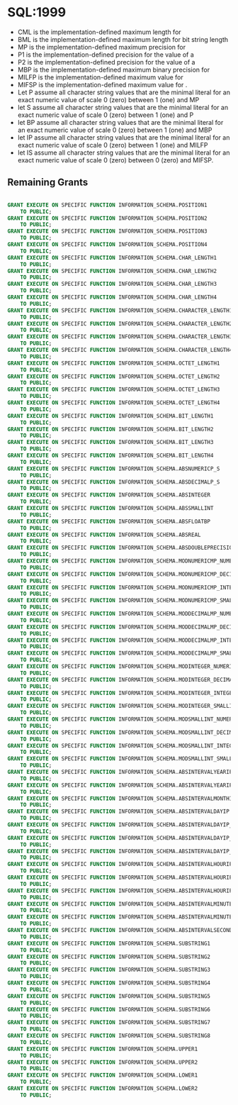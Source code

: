 # SQL:1999

- CML is the implementation-defined maximum length for <character string type>
- BML is the implementation-defined maximum length for bit string length
- MP is the implementation-defined maximum precision for <exact numeric type>
- P1 is the implementation-defined precision for the value of a <position expression>
- P2 is the implementation-defined precision for the value of a <length expression>
- MBP is the implementation-defined maximum binary precision for <approximate numeric type>
- MILFP is the implementation-defined maximum value for <interval leading field precision>
- MIFSP is the implementation-defined maximum value for <interval fractional seconds precision>.
- Let P assume all character string values that are the minimal literal for an exact numeric value of scale 0 (zero) between 1 (one) and MP
- let S assume all character string values that are the minimal literal for an exact numeric value of scale 0 (zero) between 1 (one) and P
- let BP assume all character string values that are the minimal literal for an exact numeric value of scale 0 (zero) between 1 (one) and MBP
- let IP assume all character string values that are the minimal literal for an exact numeric value of scale 0 (zero) between 1 (one) and MILFP
- let IS assume all character string values that are the minimal literal for an exact numeric value of scale 0 (zero) between 0 (zero) and MIFSP.

## Remaining Grants

```sql

GRANT EXECUTE ON SPECIFIC FUNCTION INFORMATION_SCHEMA.POSITION1
    TO PUBLIC;
GRANT EXECUTE ON SPECIFIC FUNCTION INFORMATION_SCHEMA.POSITION2
    TO PUBLIC;
GRANT EXECUTE ON SPECIFIC FUNCTION INFORMATION_SCHEMA.POSITION3
    TO PUBLIC;
GRANT EXECUTE ON SPECIFIC FUNCTION INFORMATION_SCHEMA.POSITION4
    TO PUBLIC;
GRANT EXECUTE ON SPECIFIC FUNCTION INFORMATION_SCHEMA.CHAR_LENGTH1
    TO PUBLIC;
GRANT EXECUTE ON SPECIFIC FUNCTION INFORMATION_SCHEMA.CHAR_LENGTH2
    TO PUBLIC;
GRANT EXECUTE ON SPECIFIC FUNCTION INFORMATION_SCHEMA.CHAR_LENGTH3
    TO PUBLIC;
GRANT EXECUTE ON SPECIFIC FUNCTION INFORMATION_SCHEMA.CHAR_LENGTH4
    TO PUBLIC;
GRANT EXECUTE ON SPECIFIC FUNCTION INFORMATION_SCHEMA.CHARACTER_LENGTH1
    TO PUBLIC;
GRANT EXECUTE ON SPECIFIC FUNCTION INFORMATION_SCHEMA.CHARACTER_LENGTH2
    TO PUBLIC;
GRANT EXECUTE ON SPECIFIC FUNCTION INFORMATION_SCHEMA.CHARACTER_LENGTH3
    TO PUBLIC;
GRANT EXECUTE ON SPECIFIC FUNCTION INFORMATION_SCHEMA.CHARACTER_LENGTH4
    TO PUBLIC;
GRANT EXECUTE ON SPECIFIC FUNCTION INFORMATION_SCHEMA.OCTET_LENGTH1
    TO PUBLIC;
GRANT EXECUTE ON SPECIFIC FUNCTION INFORMATION_SCHEMA.OCTET_LENGTH2
    TO PUBLIC;
GRANT EXECUTE ON SPECIFIC FUNCTION INFORMATION_SCHEMA.OCTET_LENGTH3
    TO PUBLIC;
GRANT EXECUTE ON SPECIFIC FUNCTION INFORMATION_SCHEMA.OCTET_LENGTH4
    TO PUBLIC;
GRANT EXECUTE ON SPECIFIC FUNCTION INFORMATION_SCHEMA.BIT_LENGTH1
    TO PUBLIC;
GRANT EXECUTE ON SPECIFIC FUNCTION INFORMATION_SCHEMA.BIT_LENGTH2
    TO PUBLIC;
GRANT EXECUTE ON SPECIFIC FUNCTION INFORMATION_SCHEMA.BIT_LENGTH3
    TO PUBLIC;
GRANT EXECUTE ON SPECIFIC FUNCTION INFORMATION_SCHEMA.BIT_LENGTH4
    TO PUBLIC;
GRANT EXECUTE ON SPECIFIC FUNCTION INFORMATION_SCHEMA.ABSNUMERICP_S
    TO PUBLIC;
GRANT EXECUTE ON SPECIFIC FUNCTION INFORMATION_SCHEMA.ABSDECIMALP_S
    TO PUBLIC;
GRANT EXECUTE ON SPECIFIC FUNCTION INFORMATION_SCHEMA.ABSINTEGER
    TO PUBLIC;
GRANT EXECUTE ON SPECIFIC FUNCTION INFORMATION_SCHEMA.ABSSMALLINT
    TO PUBLIC;
GRANT EXECUTE ON SPECIFIC FUNCTION INFORMATION_SCHEMA.ABSFLOATBP
    TO PUBLIC;
GRANT EXECUTE ON SPECIFIC FUNCTION INFORMATION_SCHEMA.ABSREAL
    TO PUBLIC;
GRANT EXECUTE ON SPECIFIC FUNCTION INFORMATION_SCHEMA.ABSDOUBLEPRECISION
    TO PUBLIC;
GRANT EXECUTE ON SPECIFIC FUNCTION INFORMATION_SCHEMA.MODNUMERICMP_NUMERICP
    TO PUBLIC;
GRANT EXECUTE ON SPECIFIC FUNCTION INFORMATION_SCHEMA.MODNUMERICMP_DECIMALP
    TO PUBLIC;
GRANT EXECUTE ON SPECIFIC FUNCTION INFORMATION_SCHEMA.MODNUMERICMP_INTEGER
    TO PUBLIC;
GRANT EXECUTE ON SPECIFIC FUNCTION INFORMATION_SCHEMA.MODNUMERICMP_SMALLINT
    TO PUBLIC;
GRANT EXECUTE ON SPECIFIC FUNCTION INFORMATION_SCHEMA.MODDECIMALMP_NUMERICP
    TO PUBLIC;
GRANT EXECUTE ON SPECIFIC FUNCTION INFORMATION_SCHEMA.MODDECIMALMP_DECIMALP
    TO PUBLIC;
GRANT EXECUTE ON SPECIFIC FUNCTION INFORMATION_SCHEMA.MODDECIMALMP_INTEGER
    TO PUBLIC;
GRANT EXECUTE ON SPECIFIC FUNCTION INFORMATION_SCHEMA.MODDECIMALMP_SMALLINT
    TO PUBLIC;
GRANT EXECUTE ON SPECIFIC FUNCTION INFORMATION_SCHEMA.MODINTEGER_NUMERICP
    TO PUBLIC;
GRANT EXECUTE ON SPECIFIC FUNCTION INFORMATION_SCHEMA.MODINTEGER_DECIMALP
    TO PUBLIC;
GRANT EXECUTE ON SPECIFIC FUNCTION INFORMATION_SCHEMA.MODINTEGER_INTEGER
    TO PUBLIC;
GRANT EXECUTE ON SPECIFIC FUNCTION INFORMATION_SCHEMA.MODINTEGER_SMALLINT
    TO PUBLIC;
GRANT EXECUTE ON SPECIFIC FUNCTION INFORMATION_SCHEMA.MODSMALLINT_NUMERICP
    TO PUBLIC;
GRANT EXECUTE ON SPECIFIC FUNCTION INFORMATION_SCHEMA.MODSMALLINT_DECIMALP
    TO PUBLIC;
GRANT EXECUTE ON SPECIFIC FUNCTION INFORMATION_SCHEMA.MODSMALLINT_INTEGER
    TO PUBLIC;
GRANT EXECUTE ON SPECIFIC FUNCTION INFORMATION_SCHEMA.MODSMALLINT_SMALLINT
    TO PUBLIC;
GRANT EXECUTE ON SPECIFIC FUNCTION INFORMATION_SCHEMA.ABSINTERVALYEARIP
    TO PUBLIC;
GRANT EXECUTE ON SPECIFIC FUNCTION INFORMATION_SCHEMA.ABSINTERVALYEARIP_MONTH
    TO PUBLIC;
GRANT EXECUTE ON SPECIFIC FUNCTION INFORMATION_SCHEMA.ABSINTERVALMONTHIP
    TO PUBLIC;
GRANT EXECUTE ON SPECIFIC FUNCTION INFORMATION_SCHEMA.ABSINTERVALDAYIP
    TO PUBLIC;
GRANT EXECUTE ON SPECIFIC FUNCTION INFORMATION_SCHEMA.ABSINTERVALDAYIP_HOUR
    TO PUBLIC;
GRANT EXECUTE ON SPECIFIC FUNCTION INFORMATION_SCHEMA.ABSINTERVALDAYIP_MINUTE
    TO PUBLIC;
GRANT EXECUTE ON SPECIFIC FUNCTION INFORMATION_SCHEMA.ABSINTERVALDAYIP_SECONDIS
    TO PUBLIC;
GRANT EXECUTE ON SPECIFIC FUNCTION INFORMATION_SCHEMA.ABSINTERVALHOURIP
    TO PUBLIC;
GRANT EXECUTE ON SPECIFIC FUNCTION INFORMATION_SCHEMA.ABSINTERVALHOURIP_MINUTE
    TO PUBLIC;
GRANT EXECUTE ON SPECIFIC FUNCTION INFORMATION_SCHEMA.ABSINTERVALHOURIP_SECONDIS
    TO PUBLIC;
GRANT EXECUTE ON SPECIFIC FUNCTION INFORMATION_SCHEMA.ABSINTERVALMINUTEIP
    TO PUBLIC;
GRANT EXECUTE ON SPECIFIC FUNCTION INFORMATION_SCHEMA.ABSINTERVALMINUTEIP_SECONDIS
    TO PUBLIC;
GRANT EXECUTE ON SPECIFIC FUNCTION INFORMATION_SCHEMA.ABSINTERVALSECONDIP_IS
    TO PUBLIC;
GRANT EXECUTE ON SPECIFIC FUNCTION INFORMATION_SCHEMA.SUBSTRING1
    TO PUBLIC;
GRANT EXECUTE ON SPECIFIC FUNCTION INFORMATION_SCHEMA.SUBSTRING2
    TO PUBLIC;
GRANT EXECUTE ON SPECIFIC FUNCTION INFORMATION_SCHEMA.SUBSTRING3
    TO PUBLIC;
GRANT EXECUTE ON SPECIFIC FUNCTION INFORMATION_SCHEMA.SUBSTRING4
    TO PUBLIC;
GRANT EXECUTE ON SPECIFIC FUNCTION INFORMATION_SCHEMA.SUBSTRING5
    TO PUBLIC;
GRANT EXECUTE ON SPECIFIC FUNCTION INFORMATION_SCHEMA.SUBSTRING6
    TO PUBLIC;
GRANT EXECUTE ON SPECIFIC FUNCTION INFORMATION_SCHEMA.SUBSTRING7
    TO PUBLIC;
GRANT EXECUTE ON SPECIFIC FUNCTION INFORMATION_SCHEMA.SUBSTRING8
    TO PUBLIC;
GRANT EXECUTE ON SPECIFIC FUNCTION INFORMATION_SCHEMA.UPPER1
    TO PUBLIC;
GRANT EXECUTE ON SPECIFIC FUNCTION INFORMATION_SCHEMA.UPPER2
    TO PUBLIC;
GRANT EXECUTE ON SPECIFIC FUNCTION INFORMATION_SCHEMA.LOWER1
    TO PUBLIC;
GRANT EXECUTE ON SPECIFIC FUNCTION INFORMATION_SCHEMA.LOWER2
    TO PUBLIC;
```